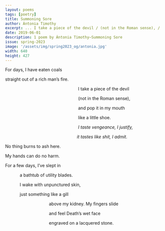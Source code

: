 ```yaml
---
layout: poems
tags: [poetry]
title: Summoning Sore
author: Ántonia Timothy
excerpt: ... I take a piece of the devil / (not in the Roman sense), / and pop it in my mouth ...
date: 2019-06-01
description: 1 poem by Ántonia Timothy—Summoning Sore
issue: spring-2023
image: '/assets/img/spring2023_og/antonia.jpg'
width: 640
height: 427
---
```


<div class="stanza">
<p class="poemline">For days, I have eaten coals</p>
<p class="poemline">straight out of a rich man’s fire.</p>
</div>
<div class="stanza">
<p class="poemline">&nbsp;&nbsp;&nbsp;&nbsp;&nbsp;&nbsp;&nbsp;&nbsp;&nbsp;&nbsp;&nbsp;&nbsp;&nbsp;&nbsp;&nbsp;&nbsp;&nbsp;&nbsp;&nbsp;&nbsp;&nbsp;&nbsp;&nbsp;&nbsp;&nbsp;&nbsp;&nbsp;&nbsp;&nbsp;&nbsp;&nbsp;&nbsp;&nbsp;&nbsp;&nbsp;&nbsp;&nbsp;&nbsp;&nbsp;&nbsp;&nbsp;&nbsp;&nbsp;&nbsp;&nbsp;&nbsp;&nbsp;&nbsp;&nbsp;&nbsp;&nbsp;&nbsp;&nbsp;&nbsp;&nbsp;&nbsp;&nbsp;&nbsp;&nbsp;&nbsp;I take a piece of the devil</p>
<p class="poemline">&nbsp;&nbsp;&nbsp;&nbsp;&nbsp;&nbsp;&nbsp;&nbsp;&nbsp;&nbsp;&nbsp;&nbsp;&nbsp;&nbsp;&nbsp;&nbsp;&nbsp;&nbsp;&nbsp;&nbsp;&nbsp;&nbsp;&nbsp;&nbsp;&nbsp;&nbsp;&nbsp;&nbsp;&nbsp;&nbsp;&nbsp;&nbsp;&nbsp;&nbsp;&nbsp;&nbsp;&nbsp;&nbsp;&nbsp;&nbsp;&nbsp;&nbsp;&nbsp;&nbsp;&nbsp;&nbsp;&nbsp;&nbsp;&nbsp;&nbsp;&nbsp;&nbsp;&nbsp;&nbsp;&nbsp;&nbsp;&nbsp;&nbsp;&nbsp;&nbsp;(not in the Roman sense),</p>
<p class="poemline">&nbsp;&nbsp;&nbsp;&nbsp;&nbsp;&nbsp;&nbsp;&nbsp;&nbsp;&nbsp;&nbsp;&nbsp;&nbsp;&nbsp;&nbsp;&nbsp;&nbsp;&nbsp;&nbsp;&nbsp;&nbsp;&nbsp;&nbsp;&nbsp;&nbsp;&nbsp;&nbsp;&nbsp;&nbsp;&nbsp;&nbsp;&nbsp;&nbsp;&nbsp;&nbsp;&nbsp;&nbsp;&nbsp;&nbsp;&nbsp;&nbsp;&nbsp;&nbsp;&nbsp;&nbsp;&nbsp;&nbsp;&nbsp;&nbsp;&nbsp;&nbsp;&nbsp;&nbsp;&nbsp;&nbsp;&nbsp;&nbsp;&nbsp;&nbsp;&nbsp;and pop it in my mouth</p>
</div>
<div class="stanza">
<p class="poemline">&nbsp;&nbsp;&nbsp;&nbsp;&nbsp;&nbsp;&nbsp;&nbsp;&nbsp;&nbsp;&nbsp;&nbsp;&nbsp;&nbsp;&nbsp;&nbsp;&nbsp;&nbsp;&nbsp;&nbsp;&nbsp;&nbsp;&nbsp;&nbsp;&nbsp;&nbsp;&nbsp;&nbsp;&nbsp;&nbsp;&nbsp;&nbsp;&nbsp;&nbsp;&nbsp;&nbsp;&nbsp;&nbsp;&nbsp;&nbsp;&nbsp;&nbsp;&nbsp;&nbsp;&nbsp;&nbsp;&nbsp;&nbsp;&nbsp;&nbsp;&nbsp;&nbsp;&nbsp;&nbsp;&nbsp;&nbsp;&nbsp;&nbsp;&nbsp;&nbsp;like a little shoe.</p>
<p class="poemline"><em>&nbsp;&nbsp;&nbsp;&nbsp;&nbsp;&nbsp;&nbsp;&nbsp;&nbsp;&nbsp;&nbsp;&nbsp;&nbsp;&nbsp;&nbsp;&nbsp;&nbsp;&nbsp;&nbsp;&nbsp;&nbsp;&nbsp;&nbsp;&nbsp;&nbsp;&nbsp;&nbsp;&nbsp;&nbsp;&nbsp;&nbsp;&nbsp;&nbsp;&nbsp;&nbsp;&nbsp;&nbsp;&nbsp;&nbsp;&nbsp;&nbsp;&nbsp;&nbsp;&nbsp;&nbsp;&nbsp;&nbsp;&nbsp;&nbsp;&nbsp;&nbsp;&nbsp;&nbsp;&nbsp;&nbsp;&nbsp;&nbsp;&nbsp;&nbsp;&nbsp;I taste vengeance, I justify,</em></p>
<p class="poemline"><em>&nbsp;&nbsp;&nbsp;&nbsp;&nbsp;&nbsp;&nbsp;&nbsp;&nbsp;&nbsp;&nbsp;&nbsp;&nbsp;&nbsp;&nbsp;&nbsp;&nbsp;&nbsp;&nbsp;&nbsp;&nbsp;&nbsp;&nbsp;&nbsp;&nbsp;&nbsp;&nbsp;&nbsp;&nbsp;&nbsp;&nbsp;&nbsp;&nbsp;&nbsp;&nbsp;&nbsp;&nbsp;&nbsp;&nbsp;&nbsp;&nbsp;&nbsp;&nbsp;&nbsp;&nbsp;&nbsp;&nbsp;&nbsp;&nbsp;&nbsp;&nbsp;&nbsp;&nbsp;&nbsp;&nbsp;&nbsp;&nbsp;&nbsp;&nbsp;it tastes like shit, I admit.</em></p>
</div>
<div class="stanza">
<p class="poemline">No thing burns to ash here.</p>
<p class="poemline">My hands can do no harm.</p>
<p class="poemline">For a few days, I’ve slept in</p>
</div>
<div class="stanza">
<p class="poemline">&nbsp;&nbsp;&nbsp;&nbsp;&nbsp;&nbsp;&nbsp;&nbsp;&nbsp;&nbsp;&nbsp;&nbsp;a bathtub of utility blades.</p>
<p class="poemline">&nbsp;&nbsp;&nbsp;&nbsp;&nbsp;&nbsp;&nbsp;&nbsp;&nbsp;&nbsp;&nbsp;&nbsp;I wake with unpunctured skin,</p>
<p class="poemline">&nbsp;&nbsp;&nbsp;&nbsp;&nbsp;&nbsp;&nbsp;&nbsp;&nbsp;&nbsp;&nbsp;&nbsp;just something like a gill</p>
</div>

<p class="poemline">&nbsp;&nbsp;&nbsp;&nbsp;&nbsp;&nbsp;&nbsp;&nbsp;&nbsp;&nbsp;&nbsp;&nbsp;&nbsp;&nbsp;&nbsp;&nbsp;&nbsp;&nbsp;&nbsp;&nbsp;&nbsp;&nbsp;&nbsp;&nbsp;&nbsp;&nbsp;&nbsp;&nbsp;&nbsp;&nbsp;&nbsp;&nbsp;&nbsp;&nbsp;&nbsp;&nbsp;above my kidney. My fingers slide</p>
<p class="poemline">&nbsp;&nbsp;&nbsp;&nbsp;&nbsp;&nbsp;&nbsp;&nbsp;&nbsp;&nbsp;&nbsp;&nbsp;&nbsp;&nbsp;&nbsp;&nbsp;&nbsp;&nbsp;&nbsp;&nbsp;&nbsp;&nbsp;&nbsp;&nbsp;&nbsp;&nbsp;&nbsp;&nbsp;&nbsp;&nbsp;&nbsp;&nbsp;&nbsp;&nbsp;&nbsp;&nbsp;and feel Death’s wet face</p>
<p class="poemline">&nbsp;&nbsp;&nbsp;&nbsp;&nbsp;&nbsp;&nbsp;&nbsp;&nbsp;&nbsp;&nbsp;&nbsp;&nbsp;&nbsp;&nbsp;&nbsp;&nbsp;&nbsp;&nbsp;&nbsp;&nbsp;&nbsp;&nbsp;&nbsp;&nbsp;&nbsp;&nbsp;&nbsp;&nbsp;&nbsp;&nbsp;&nbsp;&nbsp;&nbsp;&nbsp;&nbsp;engraved on a lacquered stone.</p>


